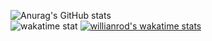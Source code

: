 ![Anurag's GitHub stats](https://github-readme-stats.vercel.app/api?username=Arsined&theme=tokyonight)  
![wakatime stat](https://github-readme-stats.vercel.app/api/wakatime?username=Arsined&theme=dark&layout=compact&border_color=000000&bg_color=101010)
[![willianrod's wakatime stats](https://github-readme-stats.vercel.app/api/wakatime?username=Arsined)](https://github.com/anuraghazra/github-readme-stats)
